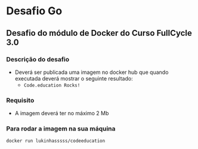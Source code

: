# Desafio Go
## Desafio do módulo de Docker do Curso FullCycle 3.0

### Descrição do desafio
- Deverá ser publicada uma imagem no docker hub que quando executada deverá mostrar o seguinte resultado:
  - ```Code.education Rocks!```

### Requisito
- A imagem deverá ter no máximo 2 Mb

### Para rodar a imagem na sua máquina
```
docker run lukinhasssss/codeeducation
```